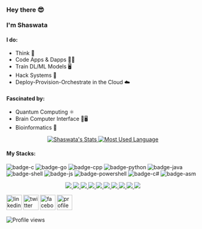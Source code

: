 <h3> Hey there 😎<br><br>
I'm Shaswata</h3> 

#### I do: 
- Think 🧠
- Code Apps & Dapps 👨‍💻 
- Train DL/ML Models 🖥️
- Hack Systems 👺
- Deploy-Provision-Orchestrate in the Cloud ☁️

#### Fascinated by: 
- Quantum Computing ⚛️
- Brain Computer Interface 🧠🖥️
- Bioinformatics 🧬

<p align="center">
  <a href="https://github.com/shaswata56" class="rich-diff-level-one">
    <img src="https://github-readme-stats.vercel.app/api?username=shaswata56&&show_icons=true&count_private=true" alt="Shaswata's Stats" >
  </a>
  <a href="https://github.com/shaswata56/shaswata56" class="rich-diff-level-one">
    <img src="https://github-readme-stats.vercel.app/api/top-langs/?username=shaswata56&layout=compact" alt="Most Used Language" >
  </a>
</p>

#### My Stacks:
![badge-c](https://img.shields.io/badge/Language-C-555555?style=for-the-badge&logo=C) ![badge-go](https://img.shields.io/badge/Language-Go-00ADD8?style=for-the-badge&logo=Go) ![badge-cpp](https://img.shields.io/badge/Language-C++-f34b7d?style=for-the-badge&logo=C%2B%2B) ![badge-python](https://img.shields.io/badge/Language-Python-blue?style=for-the-badge&logo=Python) ![badge-java](https://img.shields.io/badge/Language-Java-b07219?style=for-the-badge&logo=Java) ![badge-shell](https://img.shields.io/badge/Language-Shell-89e051?style=for-the-badge&logo=gnu-bash) ![badge-js](https://img.shields.io/badge/Language-Javascript-f1e05a?style=for-the-badge&logo=javascript) ![badge-powershell](https://img.shields.io/badge/Language-PowerShell-012456?style=for-the-badge&logo=powershell) ![badge-c#](https://img.shields.io/badge/Language-C%23-178600?style=for-the-badge&logo=C-Sharp) ![badge-asm](https://img.shields.io/badge/Language-Assembly-6E4C13?style=for-the-badge&logo=assembly) 

<p align="center">
  <a href="https://github.com/shaswata56/Taos-Adventure">
    <img src="https://github-readme-stats.vercel.app/api/pin/?username=shaswata56&repo=Taos-Adventure" />
  </a>
  <a href="https://github.com/shaswata56/klogger">
    <img src="https://github-readme-stats.vercel.app/api/pin/?username=shaswata56&repo=klogger" />
  </a>
  <a href="https://github.com/shaswata56/deepblue">
    <img src="https://github-readme-stats.vercel.app/api/pin/?username=shaswata56&repo=deepblue" />
  </a>
  <a href="https://github.com/shaswata56/microOS">
    <img src="https://github-readme-stats.vercel.app/api/pin/?username=shaswata56&repo=microOS" />
  </a>
  <a href="https://github.com/shaswata56/Private-Chat">
    <img src="https://github-readme-stats.vercel.app/api/pin/?username=shaswata56&repo=Private-Chat" />
  </a>
  <a href="https://github.com/shaswata56/Facial_Expression_Recognition">
    <img src="https://github-readme-stats.vercel.app/api/pin/?username=shaswata56&repo=Facial_Expression_Recognition" />
  </a>
  <a href="https://github.com/shaswata56/argon2crypto">
    <img src="https://github-readme-stats.vercel.app/api/pin/?username=shaswata56&repo=argon2crypto" />
  </a>
  <a href="https://github.com/shaswata56/CheckSum_Util">
    <img src="https://github-readme-stats.vercel.app/api/pin/?username=shaswata56&repo=CheckSum_Util" />
  </a>
  <a href="https://github.com/shaswata56/User_Mode_Linux">
    <img src="https://github-readme-stats.vercel.app/api/pin/?username=shaswata56&repo=User_Mode_Linux" />
  </a>
  <a href="https://github.com/shaswata56/PostExploitation">
    <img src="https://github-readme-stats.vercel.app/api/pin/?username=shaswata56&repo=PostExploitation" />
  </a>
</p>

[<img src='https://simpleicons.org/icons/linkedin.svg' alt='linkedin' height='40'>](https://www.linkedin.com/in/shaswata56)  [<img src='https://simpleicons.org/icons/twitter.svg' alt='twitter' height='40'>](https://twitter.com/shaswata56) [<img src='https://simpleicons.org/icons/facebook.svg' alt='facebook' height='40'>](https://facebook.com/shaswata56) [<img src='https://w7.pngwing.com/pngs/664/998/png-transparent-pie-chart-computer-icons-circle-monochrome-graph-of-a-function-pie.png' alt='profile status' height='40'>](https://profile-summary-for-github.com/user/shaswata56)


![Profile views](https://gpvc.arturio.dev/shaswata56)

